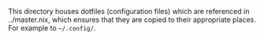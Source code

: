 This directory houses dotfiles (configuration files) which are referenced in ../master.nix, which ensures that they are copied to their appropriate places. For example to `~/.config/`.
